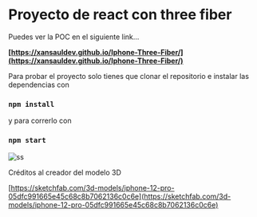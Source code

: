 # Proyecto de react con three fiber

Puedes ver la POC en el siguiente link…

**[https://xansauldev.github.io/Iphone-Three-Fiber/](https://xansauldev.github.io/Iphone-Three-Fiber/)**

Para probar el proyecto solo tienes que clonar el repositorio e instalar las dependencias con 

### `npm install`

y para correrlo con

### `npm start`

![ss](https://github.com/XanSaulDev/Iphone-Three-Fiber/assets/90731443/4dcd69ca-3aae-47bd-9e4f-53911acb6415)

Créditos al creador del modelo 3D

[https://sketchfab.com/3d-models/iphone-12-pro-05dfc991665e45c68c8b7062136c0c6e](https://sketchfab.com/3d-models/iphone-12-pro-05dfc991665e45c68c8b7062136c0c6e)
